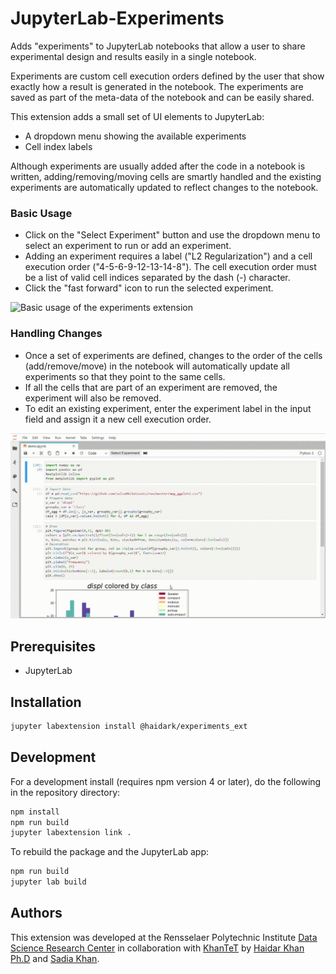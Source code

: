 # JupyterLab-Experiments

Adds "experiments" to JupyterLab notebooks that allow a user to share experimental design and results easily in a single notebook.

Experiments are custom cell execution orders defined by the user that show exactly how a result is generated in the notebook. The experiments are saved as part of the meta-data of the notebook and can be easily shared. 

This extension adds a small set of UI elements to JupyterLab:
- A dropdown menu showing the available experiments
- Cell index labels

Although experiments are usually added after the code in a notebook is written, adding/removing/moving cells are smartly handled and the existing experiments are automatically updated to reflect changes to the notebook.

### Basic Usage

- Click on the "Select Experiment" button and use the dropdown menu to select an experiment to run or add an experiment.
- Adding an experiment requires a label ("L2 Regularization") and a cell execution order ("4-5-6-9-12-13-14-8"). The cell execution order must be a list of valid cell indices separated by the dash (-) character.
- Click the "fast forward" icon to run the selected experiment.

![Basic usage of the experiments extension](./img/basic.gif)

### Handling Changes

- Once a set of experiments are defined, changes to the order of the cells (add/remove/move) in the notebook will automatically update all experiments so that they point to the same cells.
- If all the cells that are part of an experiment are removed, the experiment will also be removed.
- To edit an existing experiment, enter the experiment label in the input field and assign it a new cell execution order.

![Handling changes to the cell order](./img/editing.gif)


## Prerequisites

* JupyterLab

## Installation

```bash
jupyter labextension install @haidark/experiments_ext
```

## Development

For a development install (requires npm version 4 or later), do the following in the repository directory:

```bash
npm install
npm run build
jupyter labextension link .
```

To rebuild the package and the JupyterLab app:

```bash
npm run build
jupyter lab build
```

## Authors

This extension was developed at the Rensselaer Polytechnic Institute [Data Science Research Center](www.dsrc.rpi.edu) in collaboration with [KhanTeT](http://khantet.com/) by [Haidar Khan Ph.D](https://haidark.github.io) and [Sadia Khan](). 
